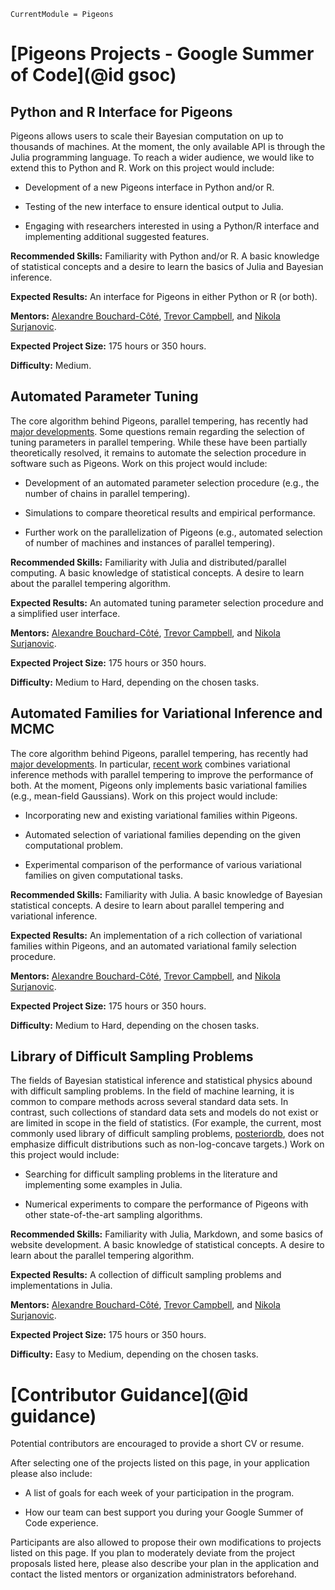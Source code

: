 ```@meta
CurrentModule = Pigeons
```
# [Pigeons Projects - Google Summer of Code](@id gsoc)

## Python and R Interface for Pigeons

Pigeons allows users to scale their Bayesian computation on up to thousands of 
machines. At the moment, the only available API is through the Julia programming 
language. To reach a wider audience, we would like to extend this to Python and R.
Work on this project would include: 

- Development of a new Pigeons interface in Python and/or R.

- Testing of the new interface to ensure identical output to Julia.  

- Engaging with researchers interested in using a Python/R interface and implementing additional suggested features. 

**Recommended Skills:** Familiarity with Python and/or R. A basic knowledge of 
statistical concepts and a desire to learn the basics of Julia and Bayesian inference.

**Expected Results:** An interface for Pigeons in either Python or R (or both). 

**Mentors:** [Alexandre Bouchard-Côté](https://github.com/alexandrebouchard), 
[Trevor Campbell](https://github.com/trevorcampbell/), and 
[Nikola Surjanovic](https://github.com/nikola-sur).

**Expected Project Size:** 175 hours or 350 hours. 

**Difficulty:** Medium.


## Automated Parameter Tuning

The core algorithm behind Pigeons, parallel tempering, has recently had [major developments](https://arxiv.org/abs/1905.02939). 
Some questions remain regarding the selection of tuning parameters in parallel tempering. 
While these have been partially theoretically resolved, it remains to automate 
the selection procedure in software such as Pigeons.
Work on this project would include:

- Development of an automated parameter selection procedure (e.g., the number of chains in parallel tempering). 

- Simulations to compare theoretical results and empirical performance.

- Further work on the parallelization of Pigeons (e.g., automated selection of number of machines and instances of parallel tempering).

**Recommended Skills:** Familiarity with Julia and distributed/parallel computing. 
A basic knowledge of statistical concepts. A desire to learn about the parallel tempering algorithm.

**Expected Results:** An automated tuning parameter selection procedure and a simplified user interface. 

**Mentors:** [Alexandre Bouchard-Côté](https://github.com/alexandrebouchard), 
[Trevor Campbell](https://github.com/trevorcampbell/), and 
[Nikola Surjanovic](https://github.com/nikola-sur).

**Expected Project Size:** 175 hours or 350 hours. 

**Difficulty:** Medium to Hard, depending on the chosen tasks.


## Automated Families for Variational Inference and MCMC 

The core algorithm behind Pigeons, parallel tempering, has recently had [major developments](https://arxiv.org/abs/1905.02939). 
In particular, [recent work](https://arxiv.org/abs/2206.00080) combines variational inference methods with 
parallel tempering to improve the performance of both. 
At the moment, Pigeons only implements basic variational families (e.g., mean-field Gaussians). 
Work on this project would include:

- Incorporating new and existing variational families within Pigeons. 

- Automated selection of variational families depending on the given computational problem. 

- Experimental comparison of the performance of various variational families on 
given computational tasks.

**Recommended Skills:** Familiarity with Julia. 
A basic knowledge of Bayesian statistical concepts. A desire to learn about parallel tempering and variational inference. 

**Expected Results:** An implementation of a rich collection of variational families within Pigeons, 
and an automated variational family selection procedure. 

**Mentors:** [Alexandre Bouchard-Côté](https://github.com/alexandrebouchard), 
[Trevor Campbell](https://github.com/trevorcampbell/), and 
[Nikola Surjanovic](https://github.com/nikola-sur).

**Expected Project Size:** 175 hours or 350 hours. 

**Difficulty:** Medium to Hard, depending on the chosen tasks.


## Library of Difficult Sampling Problems 

The fields of Bayesian statistical inference and statistical physics abound with 
difficult sampling problems. In the field of machine learning, it is common to compare 
methods across several standard data sets. 
In contrast, such collections of standard data sets and models do not exist or 
are limited in scope in the field of statistics.
(For example, the current, most commonly used library of difficult sampling problems, 
[posteriordb](https://github.com/stan-dev/posteriordb), does not emphasize 
difficult distributions such as non-log-concave targets.) Work on this project would include:

- Searching for difficult sampling problems in the literature and implementing some examples in Julia.

- Numerical experiments to compare the performance of Pigeons with other state-of-the-art sampling algorithms.

**Recommended Skills:** Familiarity with Julia, Markdown, and some basics of website development. 
A basic knowledge of statistical concepts. A desire to learn about the parallel tempering algorithm.

**Expected Results:** A collection of difficult sampling problems and implementations in Julia. 

**Mentors:** [Alexandre Bouchard-Côté](https://github.com/alexandrebouchard), 
[Trevor Campbell](https://github.com/trevorcampbell/), and 
[Nikola Surjanovic](https://github.com/nikola-sur).

**Expected Project Size:** 175 hours or 350 hours. 

**Difficulty:** Easy to Medium, depending on the chosen tasks.



# [Contributor Guidance](@id guidance)

Potential contributors are encouraged to provide a short CV or resume.

After selecting one of the projects listed on this page, in your application please also include: 

- A list of goals for each week of your participation in the program. 

- How our team can best support you during your Google Summer of Code experience.  

Participants are also allowed to propose their own modifications to projects listed on this page. 
If you plan to moderately deviate from the project proposals listed here, please also 
describe your plan in the application and contact the listed mentors or organization 
administrators beforehand.